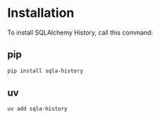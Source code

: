 # Installation

To install SQLAlchemy History, call this command:

## pip

```bash
pip install sqla-history
```

## uv

```bash
uv add sqla-history
```
